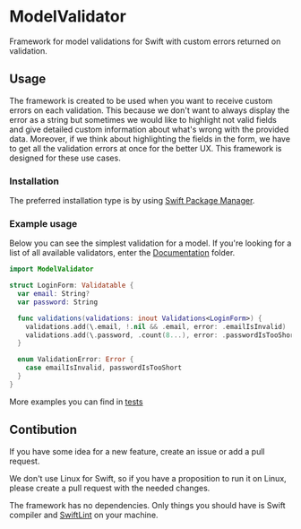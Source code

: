 # ModelValidator

Framework for model validations for Swift with custom errors returned on validation.

## Usage

The framework is created to be used when you want to receive custom errors on each validation. This because we don't want to always display the error as a string but sometimes we would like to highlight not valid fields and give detailed custom information about what's wrong with the provided data. Moreover, if we think about highlighting the fields in the form, we have to get all the validation errors at once for the better UX. This framework is designed for these use cases.

### Installation

The preferred installation type is by using [Swift Package Manager](https://swift.org/package-manager/).

### Example usage

Below you can see the simplest validation for a model. If you're looking for a list of all available validators, enter the [Documentation](Documentation/Reference) folder.

```swift
import ModelValidator

struct LoginForm: Validatable {
  var email: String?
  var password: String

  func validations(validations: inout Validations<LoginForm>) {
    validations.add(\.email, !.nil && .email, error: .emailIsInvalid)
    validations.add(\.password, .count(8...), error: .passwordIsTooShort)
  }

  enum ValidationError: Error {
    case emailIsInvalid, passwordIsTooShort
  }
}

```

More examples you can find in [tests](Tests/ModelValidatorTests/Tests)

## Contibution

If you have some idea for a new feature, create an issue or add a pull request.

We don't use Linux for Swift, so if you have a proposition to run it on Linux, please create a pull request with the needed changes.

The framework has no dependencies. Only things you should have is Swift compiler and [SwiftLint](https://github.com/realm/SwiftLint) on your machine.
